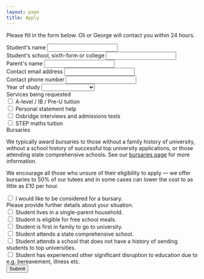 ```yaml
---
layout: page
title: Apply
---
```


Please fill in the form below. Oli or George will contact you within 24 hours.
<form action="https://docs.google.com/forms/d/1LVgTOlGi5-kSJNIMC_5S0ZMaFgvjH37UkP7Jbwgqey8/formResponse">
  <div class="form-group">
    <label for="entry.1675360492">Student&#39;s name</label>
    <input type="text" class="form-control" name="entry.1675360492" id="entry.1675360492">
  </div>
  <div class="form-group">
    <label for="entry.105840032">Student&#39;s school, sixth-form or college</label>
    <input type="text" class="form-control" name="entry.105840032" id="entry.105840032">
  </div>
  <div class="form-group">
    <label for="entry.1167865127">Parent&#39;s name</label>
    <input type="text" class="form-control" name="entry.1167865127" id="entry.1167865127">
  </div>
  <div class="form-group">
    <label for="entry.1610291086">Contact email address</label>
    <input type="email" class="form-control" name="entry.1610291086" id="entry.1610291086">
  </div>
  <div class="form-group">
    <label for="entry.1801525015">Contact phone number</label>
    <input type="tel" class="form-control" name="entry.1801525015" id="entry.1801525015">
  </div>
  <div class="form-group">
    <label for="entry.165919755">Year of study</label>
    <select name="entry.165919755" id="entry.165919755">
      <option class="form-control" name=""></option>
      <option class="form-control" name="Year 9 or lower">Year 9 or lower</option>
      <option class="form-control" name="Year 10">Year 10</option>
      <option class="form-control" name="Year 11">Year 11</option>
      <option class="form-control" name="Year 12">Year 12</option>
      <option class="form-control" name="Year 13">Year 13</option>
      <option class="form-control" name="Higher than year 13">Higher than year 13</option>
    </select>
  </div>
  <div class="form-group">
    <label for="entry.1533172333">Services being requested</label>
    <div class="checkbox">
      <label>
        <input type="checkbox" name="entry.1533172333" value="A-level / IB / Pre-U tuition">
        A-level / IB / Pre-U tuition
      </label>
    </div>
    <div class="checkbox">
      <label>
        <input type="checkbox" name="entry.1533172333" value="Personal statement help">
        Personal statement help
      </label>
    </div>
    <div class="checkbox">
      <label>
        <input type="checkbox" name="entry.1533172333" value="Oxbridge interviews and admissions tests">
        Oxbridge interviews and admissions tests
      </label>
    </div>
    <div class="checkbox">
      <label>
        <input type="checkbox" name="entry.1533172333" value="STEP maths">
        STEP maths tuition
      </label>
    </div>
  </div>
  <div class="form-group">
    <label>Bursaries</label>
    <p class="help-text">
      We typically award bursaries to those without a family history of university,
      without a school history of successful top university applications,
      or those attending state comprehensive schools.
      See our <a href="/bursaries">bursaries page</a> for more information.
    </p>
    <p class="help-text">
      We encourage all those who unsure of their eligibility to apply &mdash;
      we offer bursaries to 50&#37; of our tutees and in some cases can lower the cost to
      as little as &pound;10 per hour.
    </p>
    <div class="checkbox">
      <label>
        <input type="checkbox" name="entry.1661616295" value="I would like to be considered for a bursary" id="bursaryCheckbox" onchange="toggleBursary(this);">
        I would like to be considered for a bursary.
      </label>
    </div>
  </div>
  <div id="bursary-extra">
    <div class="form-group">
      <label for="entry.1022475576">Please provide further details about your situation.</label>
      <div class="checkbox">
        <label>
          <input type="checkbox" name="entry.1022475576" value="Student lives in a single-parent household.">
          Student lives in a single-parent household.
        </label>
      </div>
      <div class="checkbox">
        <label>
          <input type="checkbox" name="entry.1022475576" value="Student is eligible for free school meals.">
          Student is eligible for free school meals.
        </label>
      </div>
      <div class="checkbox">
        <label>
          <input type="checkbox" name="entry.1022475576" value="Student is first in family to go to university.">
          Student is first in family to go to university.
        </label>
      </div>
      <div class="checkbox">
        <label>
          <input type="checkbox" name="entry.1022475576" value="Student attends a state comprehensive school.">
          Student attends a state comprehensive school.
        </label>
      </div>
      <div class="checkbox">
        <label>
          <input type="checkbox" name="entry.1022475576" value="Student attends a school that does not have a history of sending students to top universities.">
          Student attends a school that does not have a history of sending students to top universities.
        </label>
      </div>
      <div class="checkbox">
        <label>
          <input type="checkbox" name="entry.1022475576" value="Student has experienced other significant disruption to education due to e.g. bereavement, illness etc.">
          Student has experienced other significant disruption to education due to e.g. bereavement, illness etc.
        </label>
      </div>
    </div>
  </div>
  <div class="form-group">
    <button type="submit" class="btn btn-default">Submit</button>
  </div>
</form>

<script>
  function toggleBursary(checkbox) {
    console.log(checkbox);
    document.getElementById("bursary-extra").style.display = checkbox.checked ? "block" : "none";
  }
</script>
